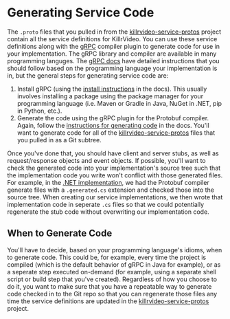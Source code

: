 # Generating Service Code

The `.proto` files that you pulled in from the [killrvideo-service-protos][service-protos]
project contain all the service definitions for KillrVideo. You can use these service
definitions along with the [gRPC][grpc] compiler plugin to generate code for use in your
implementation. The gRPC library and compiler are available in many programming languges.
The [gRPC docs][grpc-docs] have detailed instructions that you should follow based on the
programming language your implementation is in, but the general steps for generating service
code are:

1. Install gRPC (using the [install instructions][grpc-install] in the docs). This usually 
involves installing a package using the package manager for your programming language (i.e.
Maven or Gradle in Java, NuGet in .NET, pip in Python, etc.).
1. Generate the code using the gRPC plugin for the Protobuf compiler. Again, follow the
[instructions for generating code][grpc-generate] in the docs. You'll want to generate code
for all of the [killrvideo-service-protos][service-protos] files that you pulled in as a Git
subtree.

Once you've done that, you should have client and server stubs, as well as request/response
objects and event objects. If possible, you'll want to check the generated code into your
implementation's source tree such that the implementation code you write won't conflict with
those generated files. For example, in the [.NET implementation][csharp], we had the Protobuf
compiler generate files with a `.generated.cs` extension and checked those into the source 
tree. When creating our service implementations, we then wrote that implementation code in 
seperate `.cs` files so that we could potentially regenerate the stub code without 
overwriting our implementation code.

## When to Generate Code

You'll have to decide, based on your programming language's idioms, when to generate code. 
This could be, for example, every time the project is compiled (which is the default 
behavior of gRPC in Java for example), or as a seperate step executed on-demand (for 
example, using a separate shell script or build step that you've created). Regardless of how
you choose to do it, you want to make sure that you have a repeatable way to generate code 
checked in to the Git repo so that you can regenerate those files any time the service 
definitions are updated in the [killrvideo-service-protos][service-protos] project.

[service-protos]: https://github.com/KillrVideo/killrvideo-service-protos
[grpc]: http://www.grpc.io/
[grpc-docs]: http://www.grpc.io/docs/
[grpc-install]: http://www.grpc.io/docs/#install-grpc
[grpc-generate]: http://www.grpc.io/docs/#generating-grpc-code
[csharp]: https://github.com/luketillman/killrvideo-csharp